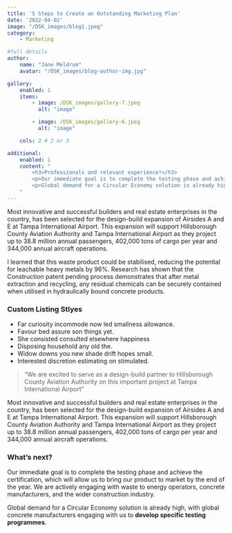 ```yaml
---
title: '5 Steps to Create an Outstanding Marketing Plan'
date: '2022-04-02'
image: "/DSK_images/blog1.jpeg"
category:
    - Marketing

#full details
author:
    name: "Jane Meldrum"
    avatar: "/DSK_images/blog-author-img.jpg"

gallery:
    enabled: 1
    items:
        - image: /DSK_images/gallery-7.jpeg
          alt: "image"

        - image: /DSK_images/gallery-6.jpeg
          alt: "image"

    cols: 2 # 2 or 3

additional:
    enabled: 1
    content: "
        <h3>Professionals and relevant experience!</h3>
        <p>Our immediate goal is to complete the testing phase and achieve the certification, which will allow us to bring our product to market by the end of the year. We are actively engaging with waste to energy operators, concrete manufacturers, and the wider construction industry.</p>
        <p>Global demand for a Circular Economy solution is already high, with global concrete manufacturers engaging with us to develop specific testing programmes.</p>
    "
---
```


Most innovative and successful builders and real estate enterprises in the country, has been selected for the design-build expansion of Airsides A and E at Tampa International Airport. This expansion will support Hillsborough County Aviation Authority and Tampa International Airport as they project up to 38.8 million annual passengers, 402,000 tons of cargo per year and 344,000 annual aircraft operations.

I learned that this waste product could be stabilised, reducing the potential for leachable heavy metals by 96%. Research has shown that the Construction patent pending process demonstrates that after metal extraction and recycling, any residual chemicals can be securely contained when utilised in hydraulically bound concrete products.

### Custom Listing Stlyes

- Far curiosity incommode now led smallness allowance.
- Favour bed assure son things yet.
- She consisted consulted elsewhere happiness
- Disposing household any old the.
- Widow downs you new shade drift hopes small.
- Interested discretion estimating on stimulated.

> “We are excited to serve as a design-build partner to Hillsborough County Aviation Authority on this important project at Tampa International Airport”

Most innovative and successful builders and real estate enterprises in the country, has been selected for the design-build expansion of Airsides A and E at Tampa International Airport. This expansion will support Hillsborough County Aviation Authority and Tampa International Airport as they project up to 38.8 million annual passengers, 402,000 tons of cargo per year and 344,000 annual aircraft operations.

### What’s next?

Our immediate goal is to complete the testing phase and achieve the certification, which will allow us to bring our product to market by the end of the year. We are actively engaging with waste to energy operators, concrete manufacturers, and the wider construction industry.

Global demand for a Circular Economy solution is already high, with global concrete manufacturers engaging with us to **develop specific testing programmes**.